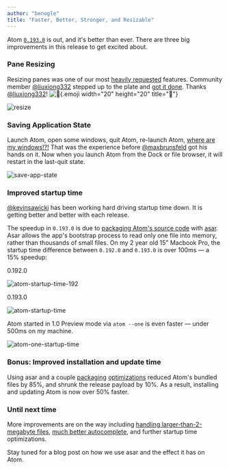 ```yaml
---
author: "benogle"
title: "Faster, Better, Stronger, and Resizable"
---
```


Atom [`0.193.0`](https://github.com/atom/atom/releases/tag/v0.193.0) is out, and it's better than ever. There are three big improvements in this release to get excited about.

<!--more-->

### Pane Resizing

Resizing panes was one of our most [heavily requested](https://github.com/atom/atom/issues/274) features. Community member [@liuxiong332](https://github.com/liuxiong332) stepped up to the plate and [got it done](https://github.com/atom/atom/pull/5902). Thanks [@liuxiong332](https://github.com/liuxiong332)! ![:tada:](https://github.githubassets.com/images/icons/emoji/unicode/1f389.png){.emoji width="20" height="20" title=":tada:"}

![resize](https://cloud.githubusercontent.com/assets/69169/7259166/51b3b84e-e816-11e4-8fe6-13e5202bb5fc.gif)

### Saving Application State

Launch Atom, open some windows, quit Atom, re-launch Atom, [where are my windows!?!](https://github.com/atom/atom/issues/1603) That was the experience before [@maxbrunsfeld](https://github.com/maxbrunsfeld) got his hands on it. Now when you launch Atom from the Dock or file browser, it will restart in the last-quit state.

![save-app-state](https://cloud.githubusercontent.com/assets/69169/7261869/ee95d346-e829-11e4-87bf-0f595586ed78.gif)

### Improved startup time

[@kevinsawicki](https://github.com/kevinsawicki) has been working hard driving startup time down. It is getting better and better with each release.

The speedup in `0.193.0` is due to [packaging Atom's source code](https://github.com/atom/atom/pull/6313) with [asar](https://github.com/atom/asar). Asar allows the app's bootstrap process to read only one file into memory, rather than thousands of small files. On my 2 year old 15" Macbook Pro, the startup time difference between `0.192.0` and `0.193.0` is over 100ms — a 15% speedup:

0.192.0

![atom-startup-time-192](https://cloud.githubusercontent.com/assets/69169/7260085/81a8ddbc-e81c-11e4-9ff7-c3a219ca50a8.png)

0.193.0

![atom-startup-time](https://cloud.githubusercontent.com/assets/69169/7259151/447c2efe-e816-11e4-83b8-df924b0d1bc9.png)

Atom started in 1.0 Preview mode via `atom --one` is even faster — under 500ms on my machine.

![atom-one-startup-time](https://cloud.githubusercontent.com/assets/69169/7259150/447bd468-e816-11e4-9fce-197e86306f7e.png)

### Bonus: Improved installation and update time

Using asar and a couple [packaging](https://github.com/atom/atom/pull/6395) [optimizations](https://github.com/atom/atom/pull/6447) reduced Atom's bundled files by 85%, and shrunk the release payload by 10%. As a result, installing and updating Atom is now over 50% faster.

### Until next time

More improvements are on the way including [handling larger-than-2-megabyte files](https://github.com/atom/text-document), [much better  autocomplete](https://github.com/atom-community/autocomplete-plus/issues/351), and further startup time optimizations.

Stay tuned for a blog post on how we use asar and the effect it has on Atom.

